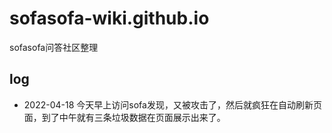 # sofasofa-wiki.github.io
sofasofa问答社区整理


## log 

* 2022-04-18 今天早上访问sofa发现，又被攻击了，然后就疯狂在自动刷新页面，到了中午就有三条垃圾数据在页面展示出来了。
